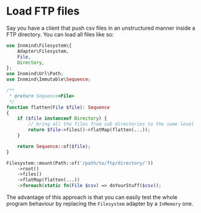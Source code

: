 # Load FTP files

Say you have a client that push csv files in an unstructured manner inside a FTP directory. You can load all files like so:

```php
use Innmind\Filesystem\{
    Adapter\Filesystem,
    File,
    Directory,
};
use Innmind\Url\Path;
use Innmind\Immutable\Sequence;

/**
 * @return Sequence<File>
 */
function flatten(File $file): Sequence
{
    if ($file instanceof Directory) {
        // bring all the files from sub directories to the same level
        return $file->files()->flatMap(flatten(...));
    }

    return Sequence::of($file);
}

Filesystem::mount(Path::of('/path/to/ftp/directory/'))
    ->root()
    ->files()
    ->flatMap(flatten(...))
    ->foreach(static fn(File $csv) => doYourStuff($csv));
```

The advantage of this approach is that you can easily test the whole program behaviour by replacing the `Filesystem` adapter by a `InMemory` one.
